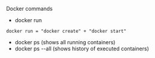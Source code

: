 Docker commands 

- docker run
  
```docker run = "docker create" + "docker start" ```

- docker ps (shows all running containers)
- docker ps --all (shows history of executed containers)
